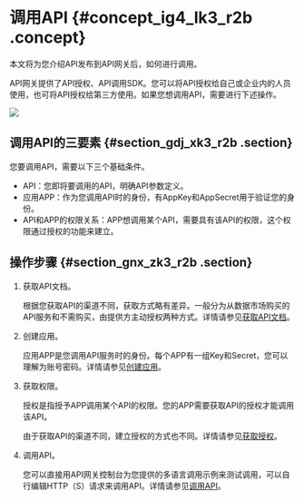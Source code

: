 # 调用API {#concept_ig4_lk3_r2b .concept}

本文将为您介绍API发布到API网关后，如何进行调用。

API网关提供了API授权、API调用SDK。您可以将API授权给自己或企业内的人员使用，也可将API授权给第三方使用。如果您想调用API，需要进行下述操作。

![](http://static-aliyun-doc.oss-cn-hangzhou.aliyuncs.com/assets/img/16413/15368070808815_zh-CN.png)

## 调用API的三要素 {#section_gdj_xk3_r2b .section}

您要调用API，需要以下三个基础条件。

-   API：您即将要调用的API，明确API参数定义。
-   应用APP：作为您调用API时的身份，有AppKey和AppSecret用于验证您的身份。
-   API和APP的权限关系：APP想调用某个API，需要具有该API的权限，这个权限通过授权的功能来建立。

## 操作步骤 {#section_gnx_zk3_r2b .section}

1.  获取API文档。

    根据您获取API的渠道不同，获取方式略有差异。一般分为从数据市场购买的API服务和不需购买，由提供方主动授权两种方式。详情请参见[获取API文档](https://www.alibabacloud.com/help/doc-detail/42740.htm)。

2.  创建应用。

    应用APP是您调用API服务时的身份。每个APP有一组Key和Secret，您可以理解为账号密码。详情请参见[创建应用](https://www.alibabacloud.com/help/doc-detail/29488.htm)。

3.  获取权限。

    授权是指授予APP调用某个API的权限。您的APP需要获取API的授权才能调用该API。

    由于获取API的渠道不同，建立授权的方式也不同。详情请参见[获取授权](https://www.alibabacloud.com/help/doc-detail/29489.htm)。

4.  调用API。

    您可以直接用API网关控制台为您提供的多语言调用示例来测试调用，可以自行编辑HTTP（S）请求来调用API。详情请参见[调用API](https://www.alibabacloud.com/help/doc-detail/29490.htm)。


